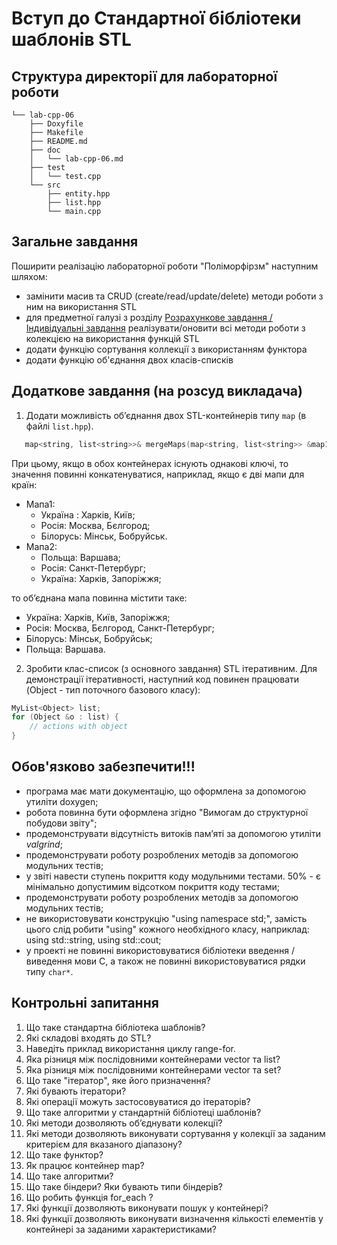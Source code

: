 # Вступ до Стандартної бібліотеки шаблонів STL
## Структура директорії для лабораторної роботи

```
└── lab-cpp-06
    ├── Doxyfile
    ├── Makefile
    ├── README.md
    ├── doc
    │   └── lab-cpp-06.md
    ├── test
    │   └── test.cpp
    └── src
        ├── entity.hpp
        ├── list.hpp
        └── main.cpp
```

## Загальне завдання

Поширити реалізацію лабораторної роботи "Поліморфірзм" наступним шляхом: 

- замінити масив та CRUD (create/read/update/delete) методи роботи з ним на використання STL 
- для предметної галузі з розділу [Розрахункове завдання / Iндивідуальні завдання](../common/complex-tasks.md) реалізувати/оновити всі методи роботи з колекцією на використання функцій STL
- додати функцію сортування коллекції з використанням функтора
- додати функцію об'єднання двох класів-списків

 
## Додаткове завдання (на розсуд викладача)

1. Додати можливість об’єднання двох STL-контейнерів типу `map` (в файлі `list.hpp`). 
```cpp
   map<string, list<string>>& mergeMaps(map<string, list<string>> &map1, map<string, list<string>> &map2); 
```

При цьому, якщо в обох контейнерах існують однакові ключі, то значення повинні конкатенуватися, наприклад, якщо є дві мапи для країн:

- Мапа1:  
   - Україна : Харків, Київ;
   - Росія: Москва, Бєлгород;
   - Білорусь: Мінськ, Бобруйськ.
- Мапа2:
   - Польща: Варшава;
   - Росія: Санкт-Петербург;
   - Україна: Харків, Запоріжжя;

то об’єднана мапа повинна містити таке:

- Україна: Харків, Київ, Запоріжжя;
- Росія: Москва, Бєлгород, Санкт-Петербург;
- Білорусь: Мінськ, Бобруйськ;
- Польща: Варшава.

2. Зробити клас-список (з основного завдання) STL ітеративним. Для демонстрації ітеративності, наступний код повинен працювати (Object - тип поточного базового класу):

```cpp
MyList<Object> list;
for (Object &o : list) {
	// actions with object
}
```

## Обов'язково забезпечити!!!

- програма має мати документацію, що оформлена за допомогою утиліти doxygen;
- робота повинна бути оформлена згідно "Вимогам до структурної побудови звіту";
- продемонструвати відсутність витоків пам’яті за допомогою утиліти *valgrind*;
- продемонструвати роботу розроблених методів за допомогою модульних тестів;
- у звіті навести ступень покриття коду модульними тестами. 50% - є мінімально допустимим відсотком покриття коду тестами;
- продемонструвати роботу розроблених методів за допомогою модульних тестів;
- не використовувати конструкцію "using namespace std;", замість цього слід робити "using" кожного необхідного класу, наприклад: using std::string,  using std::cout;
- у проекті не повинні використовуватися бібліотеки введення / виведення мови C, а також не повинні використовуватися рядки типу `char*`.

<!-- no tests? -->


## Контрольні запитання
1. Що таке стандартна бібліотека шаблонів?
2. Які складові входять до STL?
3. Наведіть приклад використання циклу range-for.
4. Яка різниця між послідовними контейнерами vector та list?
5. Яка різниця між послідовними контейнерами vector та set?
6. Що таке "ітератор", яке його призначення?
7. Які бувають ітератори?
8. Які операції можуть застосовуватися до ітераторів?
9. Що таке алгоритми у стандартній бібліотеці шаблонів?
10. Які методи дозволяють об’єднувати колекції?
11. Які методи дозволяють виконувати сортування у колекції за заданим критерієм для вказаного діапазону?
12. Що таке функтор?
13. Як працює контейнер map?
14.	Що таке алгоритми?
15.	Що таке біндери? Яки бувають типи біндерів?
16.	Що робить функція for_each ?
17.	Які функції дозволяють виконувати пошук у контейнері?
18.	Які функції дозволяють виконувати визначення кількості елементів у контейнері за заданими характеристиками?
